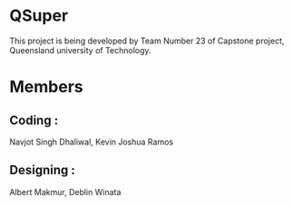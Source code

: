 # QSuper
This project is being developed by Team Number 23 of Capstone project, Queensland university of Technology.
# Members
## Coding :
Navjot Singh Dhaliwal, Kevin Joshua Ramos <br />
## Designing :
Albert Makmur, Deblin Winata
